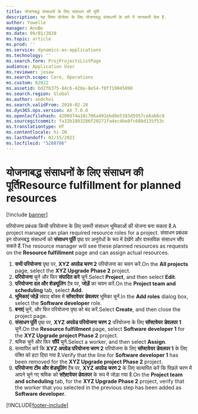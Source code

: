 ```yaml
---
title: योजनाबद्ध संसाधनों के लिए संसाधन की पूर्ति
description: यह विषय प्रोजेक्ट के लिए योजनाबद्ध संसाधनों के बारे में जानकारी देता है.
author: Yowelle
manager: AnnBe
ms.date: 09/01/2020
ms.topic: article
ms.prod: ''
ms.service: dynamics-ax-applications
ms.technology: ''
ms.search.form: ProjProjectsListPage
audience: Application User
ms.reviewer: josaw
ms.search.scope: Core, Operations
ms.custom: 82022
ms.assetid: bd2fb375-84c6-428a-8e54-f0f719045898
ms.search.region: Global
ms.author: andchoi
ms.search.validFrom: 2016-02-28
ms.dyn365.ops.version: AX 7.0.0
ms.openlocfilehash: 4200d74a18c706a492ebd0e5383d5957ce6ab6c8
ms.sourcegitcommit: fa32b1893286f20271fa4ec4be8fc68bd135f53c
ms.translationtype: HT
ms.contentlocale: hi-IN
ms.lasthandoff: 02/15/2021
ms.locfileid: "5288786"
---
```

# <a name="resource-fulfillment-for-planned-resources"></a><span data-ttu-id="ea186-103">योजनाबद्ध संसाधनों के लिए संसाधन की पूर्ति</span><span class="sxs-lookup"><span data-stu-id="ea186-103">Resource fulfillment for planned resources</span></span>

[!include [banner](../includes/banner.md)]

<span data-ttu-id="ea186-104">परियोजना प्रबंधक किसी परियोजना के लिए ज़रूरी संसाधन भूमिकाओं की योजना बना सकता है.</span><span class="sxs-lookup"><span data-stu-id="ea186-104">A project manager can plan required resource roles for a project.</span></span> <span data-ttu-id="ea186-105">संसाधन प्रबंधक इन योजनबद्ध संसाधनों को **संसाधन पूर्ति** पृष्ठ पर अनुरोधों के रूप में देखेंगे और वास्तविक संसाधन सौंप सकते हैं.</span><span class="sxs-lookup"><span data-stu-id="ea186-105">The resource manager will see these planned resources as requests on the **Resource fulfillment** page and can assign actual resources.</span></span>

1. <span data-ttu-id="ea186-106">**सभी परियोजना** पृष्ठ पर, **XYZ अपग्रेड चरण 2** परियोजना का चयन करें.</span><span class="sxs-lookup"><span data-stu-id="ea186-106">On the **All projects** page, select the **XYZ Upgrade Phase 2** project.</span></span>
2. <span data-ttu-id="ea186-107">**परियोजना** चुनें और फिर **संपादित करे** चुनें.</span><span class="sxs-lookup"><span data-stu-id="ea186-107">Select **Project**, and then select **Edit**.</span></span>
3. <span data-ttu-id="ea186-108">**परियोजना दल और शेड्यूलिंग** टैब पर, **जोड़ें** का चयन करें.</span><span class="sxs-lookup"><span data-stu-id="ea186-108">On the **Project team and scheduling** tab, select **Add**.</span></span>
4. <span data-ttu-id="ea186-109">**भूमिकाएं जोड़ें** संवाद बॉक्स में **सॉफ्टवेयर डेवलपर** भूमिका चुनें.</span><span class="sxs-lookup"><span data-stu-id="ea186-109">In the **Add roles** dialog box, select the **Software developer** role.</span></span>
5. <span data-ttu-id="ea186-110">**बनाएं** चुनें, और फिर परियोजना पृष्ठ को बंद करें.</span><span class="sxs-lookup"><span data-stu-id="ea186-110">Select **Create**, and then close the project page.</span></span>
6. <span data-ttu-id="ea186-111">**संसाधन पूर्ति** पृष्ठ पर, **XYZ अपग्रेड परियोजना चरण 2** परियोजना के लिए **सॉफ्टवेयर डेवलपर 1** चुनें.</span><span class="sxs-lookup"><span data-stu-id="ea186-111">On the **Resource fulfillment** page, select **Software developer 1** for the **XYZ Upgrade project Phase 2** project.</span></span>
7. <span data-ttu-id="ea186-112">श्रमिक चुनें और फिर **सौंपें** चुनें.</span><span class="sxs-lookup"><span data-stu-id="ea186-112">Select a worker, and then select **Assign**.</span></span>
8. <span data-ttu-id="ea186-113">सत्यापित करें कि **XYZ अपग्रेड परियोजना चरण 2** परियोजना के लिए **सॉफ्टवेयर डेवलपर 1** के लिए पंक्ति को हटा दिया गया है.</span><span class="sxs-lookup"><span data-stu-id="ea186-113">Verify that the line for **Software developer 1** has been removed for the **XYZ Upgrade project Phase 2** project.</span></span>
9. <span data-ttu-id="ea186-114">**परियोजना टीम और शेड्यूलिंग** टैब पर, **XYZ अपग्रेड चरण 2** के लिए सत्यापित करें कि पिछले चरण में आपने चुने गए श्रमिक को **सॉफ़्टवेयर डेवलपर** के रूप में जोड़ा गया है.</span><span class="sxs-lookup"><span data-stu-id="ea186-114">On the **Project team and scheduling** tab, for the **XYZ Upgrade Phase 2** project, verify that the worker that you selected in the previous step has been added as **Software developer**.</span></span>


[!INCLUDE[footer-include](../includes/footer-banner.md)]